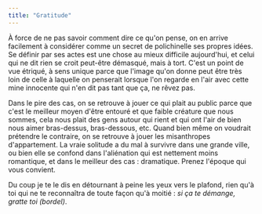 ```yaml
---
title: "Gratitude"
---
```


À force de ne pas savoir comment dire ce qu'on pense, on en arrive facilement
à considérer comme un secret de polichinelle ses propres idées. Se définir par
ses actes est une chose au mieux difficile aujourd'hui, et celui qui ne dit
rien se croit peut-être démasqué, mais à tort. C'est un point de vue étriqué,
à sens unique parce que l'image qu'on donne peut être très loin de celle à
laquelle on penserait lorsque l'on regarde en l'air avec cette mine innocente
qui n'en dit pas tant que ça, ne rêvez pas.

Dans le pire des cas, on se retrouve à jouer ce qui plait au public parce que
c'est le meilleur moyen d'être entouré et que faible créature que nous sommes,
cela nous plait des gens autour qui rient et qui ont l'air de bien nous aimer
bras-dessus, bras-dessous, etc. Quand bien même on voudrait prétendre le
contraire, on se retrouve à jouer les misanthropes d'appartement. La vraie
solitude a du mal à survivre dans une grande ville, ou bien elle se confond
dans l'aliénation qui est nettement moins romantique, et dans le meilleur des
cas : dramatique. Prenez l'époque qui vous convient.

Du coup je te le dis en détournant à peine les yeux vers le plafond, rien qu'à
toi qui ne te reconnaîtra de toute façon qu'à moitié : _si ça te démange,
gratte toi (bordel)_.

